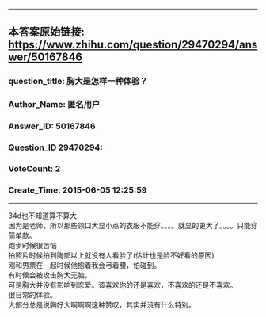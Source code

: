 ----------------------------------------
## 本答案原始链接: https://www.zhihu.com/question/29470294/answer/50167846
### question_title: 胸大是怎样一种体验？
### Author_Name: 匿名用户
### Answer_ID: 50167846
### Question_ID 29470294: 
### VoteCount: 2
### Create_Time: 2015-06-05 12:25:59
----------------------------------------
34d也不知道算不算大  
因为是老师，所以那些领口大显小点的衣服不能穿。。。。就显的更大了。。。。只能穿简单款。  
跑步时候很苦恼  
拍照片时候拍到胸部以上就没有人看脸了(估计也是脸不好看的原因)  
刚和男票在一起时候他抱着我会弓着腰，怕碰到。  
有时候会被攻击胸大无脑。  
可是胸大并没有影响到恋爱。该喜欢你的还是喜欢，不喜欢的还是不喜欢。  
很日常的体验。  
大部分总是说胸好大啊啊啊这种赞叹，其实并没有什么特别。

